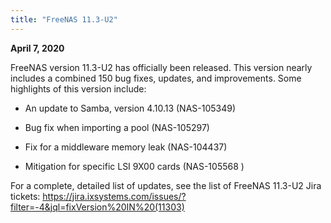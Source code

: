 ```yaml
---
title: "FreeNAS 11.3-U2"
---
```


**April 7, 2020**

FreeNAS version 11.3-U2 has officially been released. This version nearly includes a combined 150 bug fixes, updates, and improvements. Some highlights of this version include:

+ An update to Samba, version 4.10.13 (NAS-105349)

+ Bug fix when importing a pool (NAS-105297)

+ Fix for a middleware memory leak (NAS-104437)

+ Mitigation for specific LSI 9X00 cards (NAS-105568 )

For a complete, detailed list of updates, see the list of FreeNAS 11.3-U2 Jira tickets: https://jira.ixsystems.com/issues/?filter=-4&jql=fixVersion%20IN%20(11303)